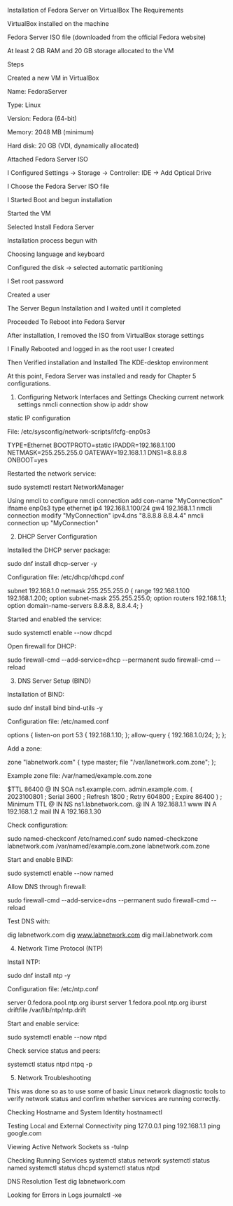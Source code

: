 Installation of Fedora Server on VirtualBox
The Requirements

VirtualBox installed on the machine

Fedora Server ISO file (downloaded from the official Fedora website)

At least 2 GB RAM and 20 GB storage allocated to the VM

Steps

Created a new VM in VirtualBox

Name: FedoraServer

Type: Linux

Version: Fedora (64-bit)

Memory: 2048 MB (minimum)

Hard disk: 20 GB (VDI, dynamically allocated)

Attached Fedora Server ISO

I Configured Settings → Storage → Controller: IDE → Add Optical Drive

I Choose the Fedora Server ISO file

I Started Boot and begun installation

Started the VM

Selected Install Fedora Server

Installation process begun with

Choosing language and keyboard

Configured the disk → selected automatic partitioning

I Set root password

Created a user 

The Server Begun Installation and I waited until it completed

Proceeded To Reboot into Fedora Server

After installation, I removed the ISO from VirtualBox storage settings

I Finally Rebooted and logged in as the root user I created

Then Verified installation and Installed The KDE-desktop environment

At this point, Fedora Server was installed and ready for Chapter 5 configurations.

1. Configuring Network Interfaces and Settings
Checking current network settings
nmcli connection show
ip addr show

static IP configuration

File: /etc/sysconfig/network-scripts/ifcfg-enp0s3

TYPE=Ethernet
BOOTPROTO=static
IPADDR=192.168.1.100
NETMASK=255.255.255.0
GATEWAY=192.168.1.1
DNS1=8.8.8.8
ONBOOT=yes


Restarted the network service:

sudo systemctl restart NetworkManager

Using nmcli to configure
nmcli connection add con-name "MyConnection" ifname enp0s3 type ethernet ip4 192.168.1.100/24 gw4 192.168.1.1
nmcli connection modify "MyConnection" ipv4.dns "8.8.8.8 8.8.4.4"
nmcli connection up "MyConnection"

2. DHCP Server Configuration

Installed the DHCP server package:

sudo dnf install dhcp-server -y


Configuration file: /etc/dhcp/dhcpd.conf

subnet 192.168.1.0 netmask 255.255.255.0 {
    range 192.168.1.100 192.168.1.200;
    option subnet-mask 255.255.255.0;
    option routers 192.168.1.1;
    option domain-name-servers 8.8.8.8, 8.8.4.4;
}


Started and enabled the service:

sudo systemctl enable --now dhcpd


Open firewall for DHCP:

sudo firewall-cmd --add-service=dhcp --permanent
sudo firewall-cmd --reload

3. DNS Server Setup (BIND)

Installation of BIND:

sudo dnf install bind bind-utils -y


Configuration file: /etc/named.conf

options {
    listen-on port 53 { 192.168.1.10; };
    allow-query { 192.168.1.0/24; };
};


Add a zone:

zone "labnetwork.com" {
    type master;
    file "/var/lanetwork.com.zone";
};


Example zone file: /var/named/example.com.zone

$TTL 86400
@   IN  SOA ns1.example.com. admin.example.com. (
        2023100801 ; Serial
        3600       ; Refresh
        1800       ; Retry
        604800     ; Expire
        86400 )    ; Minimum TTL
@   IN  NS  ns1.labnetwork.com.
@   IN  A   192.168.1.1
www IN  A   192.168.1.2
mail IN A   192.168.1.30


Check configuration:

sudo named-checkconf /etc/named.conf
sudo named-checkzone labnetwork.com /var/named/example.com.zone
labnetwork.com.zone

Start and enable BIND:

sudo systemctl enable --now named


Allow DNS through firewall:

sudo firewall-cmd --add-service=dns --permanent
sudo firewall-cmd --reload


Test DNS with:

dig labnetwork.com
dig www.labnetwork.com
dig mail.labnetwork.com

4. Network Time Protocol (NTP)

Install NTP:

sudo dnf install ntp -y


Configuration file: /etc/ntp.conf

server 0.fedora.pool.ntp.org iburst
server 1.fedora.pool.ntp.org iburst
driftfile /var/lib/ntp/ntp.drift


Start and enable service:

sudo systemctl enable --now ntpd


Check service status and peers:

systemctl status ntpd
ntpq -p

5. Network Troubleshooting

This was done so as to use some of basic Linux network diagnostic tools to verify network status and confirm whether services are running correctly.

Checking Hostname and System Identity
hostnamectl

Testing Local and External Connectivity
ping 127.0.0.1
ping 192.168.1.1
ping google.com

Viewing Active Network Sockets
ss -tulnp

Checking Running Services
systemctl status network
systemctl status named
systemctl status dhcpd
systemctl status ntpd

DNS Resolution Test
dig labnetwork.com

Looking for Errors in Logs
journalctl -xe




